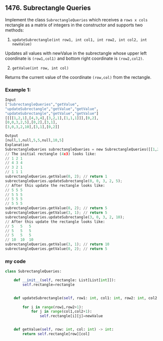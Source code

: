 ## 1476. Subrectangle Queries

Implement the class `SubrectangleQueries` which receives a `rows x cols` rectangle as a matrix of integers in the constructor and supports two methods:

1. `updateSubrectangle(int row1, int col1, int row2, int col2, int newValue)`

Updates all values with newValue in the subrectangle whose upper left coordinate is `(row1,col1)` and bottom right coordinate is `(row2,col2)`.

2. `getValue(int row, int col)`

Returns the current value of the coordinate `(row,col)` from the rectangle.

### Example 1:
```python
Input
["SubrectangleQueries","getValue",
"updateSubrectangle","getValue","getValue",
"updateSubrectangle","getValue","getValue"]
[[[[1,2,1],[4,3,4],[3,2,1],[1,1,1]]],[0,2],
[0,0,3,2,5],[0,2],[3,1],
[3,0,3,2,10],[3,1],[0,2]]

Output
[null,1,null,5,5,null,10,5]
Explanation
SubrectangleQueries subrectangleQueries = new SubrectangleQueries([[1,2,1],[4,3,4],[3,2,1],[1,1,1]]);  
// The initial rectangle (4x3) looks like:
// 1 2 1
// 4 3 4
// 3 2 1
// 1 1 1
subrectangleQueries.getValue(0, 2); // return 1
subrectangleQueries.updateSubrectangle(0, 0, 3, 2, 5);
// After this update the rectangle looks like:
// 5 5 5
// 5 5 5
// 5 5 5
// 5 5 5 
subrectangleQueries.getValue(0, 2); // return 5
subrectangleQueries.getValue(3, 1); // return 5
subrectangleQueries.updateSubrectangle(3, 0, 3, 2, 10);
// After this update the rectangle looks like:
// 5   5   5
// 5   5   5
// 5   5   5
// 10  10  10 
subrectangleQueries.getValue(3, 1); // return 10
subrectangleQueries.getValue(0, 2); // return 5

```

### my code
```python
class SubrectangleQueries:

    def __init__(self, rectangle: List[List[int]]):
        self.rectangle=rectangle
        

    def updateSubrectangle(self, row1: int, col1: int, row2: int, col2: int, newValue: int) -> None:
        
        for i in range(row1,row2+1):
            for j in range(col1,col2+1):
                self.rectangle[i][j]=newValue
        

    def getValue(self, row: int, col: int) -> int:
        return self.rectangle[row][col]
 ```       
